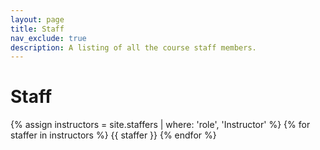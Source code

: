 ```yaml
---
layout: page
title: Staff
nav_exclude: true
description: A listing of all the course staff members.
---
```


# Staff

{% assign instructors = site.staffers | where: 'role', 'Instructor' %}
{% for staffer in instructors %}
{{ staffer }}
{% endfor %}

